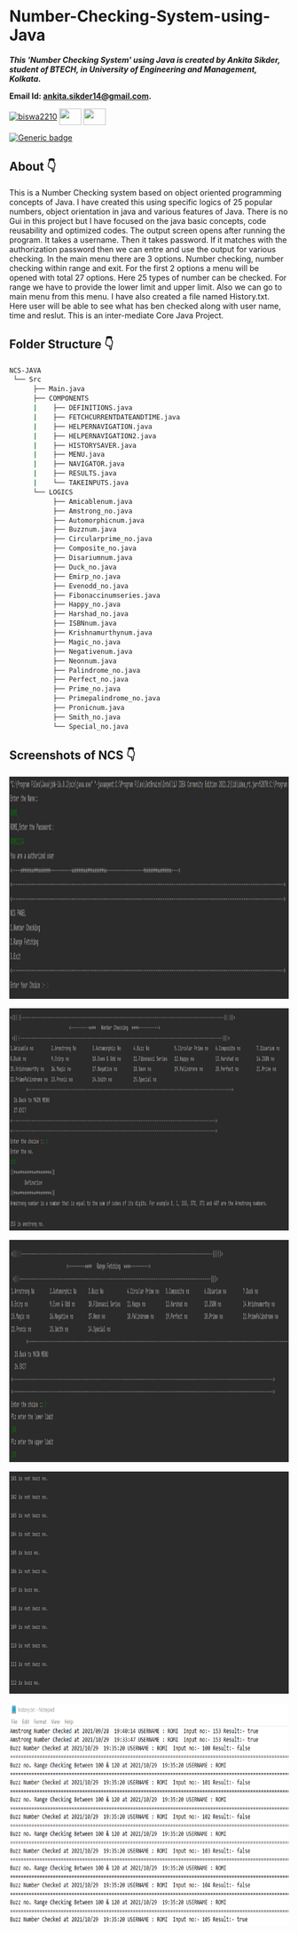 # Number-Checking-System-using-Java

***This 'Number Checking System' using Java is created by Ankita Sikder, student of BTECH, in University of Engineering and Management, Kolkata.***

**Email Id: ankita.sikder14@gmail.com.** 

<p align="left">
<a href="https://facebook.com/ankita.sikder.104" target="blank"><img align="center" src="https://cdn.jsdelivr.net/npm/simple-icons@3.0.1/icons/facebook.svg" alt="biswa2210" height="30" width="40" /></a>
<a href="https://instagram.com/ankita.sikder14" target="blank"><img align="center" src="https://cdn.jsdelivr.net/npm/simple-icons@3.0.1/icons/instagram.svg" alt="" height="30" width="40" /></a>
<a href="https://github.com/ankitasikder" target="blank"><img align="center" src="https://cdn.jsdelivr.net/npm/simple-icons@3.0.1/icons/github.svg" alt="" height="30" width="40" /></a>
</p>

[![Generic badge](https://img.shields.io/badge/java%20-programming-brightgreen)](https://shields.io/) 

## About :point_down: 

<div align="justified">
  
This is a Number Checking system based on object oriented programming concepts of Java. I have created this using specific logics of 25 popular numbers, object orientation in java and various features of Java. There is no Gui in this project but I have focused on the java basic concepts, code reusability and optimized codes. The output screen opens after running the program. It takes a username. Then it takes password. If it matches with the authorization password then we can entre and use the output for various checking. In the main menu there are 3 options. Number checking, number checking within range and exit. For the first 2 options a menu will be opened with total 27 options. Here 25 types of number can be checked. For range we have to provide the lower limit and upper limit. Also we can go to main menu from this menu. I have also created a file named History.txt. Here user will be able to see what has ben checked along with user name, time and reslut. This is an inter-mediate Core Java Project.  
  
</div>
 
## Folder Structure :point_down:

```bash
NCS-JAVA
 └── Src
      ├── Main.java
      ├── COMPONENTS
      |    ├── DEFINITIONS.java
      |    ├── FETCHCURRENTDATEANDTIME.java
      |    ├── HELPERNAVIGATION.java
      |    ├── HELPERNAVIGATION2.java
      |    ├── HISTORYSAVER.java
      |    ├── MENU.java
      |    ├── NAVIGATOR.java
      |    ├── RESULTS.java
      |    └── TAKEINPUTS.java
      └── LOGICS
           ├── Amicablenum.java
           ├── Amstrong_no.java
           ├── Automorphicnum.java
           ├── Buzznum.java
           ├── Circularprime_no.java
           ├── Composite_no.java
           ├── Disariumnum.java
           ├── Duck_no.java
           ├── Emirp_no.java
           ├── Evenodd_no.java
           ├── Fibonaccinumseries.java
           ├── Happy_no.java
           ├── Harshad_no.java
           ├── ISBNnum.java
           ├── Krishnamurthynum.java
           ├── Magic_no.java
           ├── Negativenum.java
           ├── Neonnum.java
           ├── Palindrome_no.java
           ├── Perfect_no.java
           ├── Prime_no.java
           ├── Primepalindrome_no.java
           ├── Pronicnum.java
           ├── Smith_no.java
           └── Special_no.java

```                                  

## Screenshots of NCS :point_down: 

<div align="center">
 
<a href="pics/ncs1.png"><img src="pics/ncs1.png" width="900" height= "400"></a> 
 
<a href="pics/ncs2.png"><img src="pics/ncs2.png" width="900" height= "400"></a> 
  
<a href="pics/ncs3.png"><img src="pics/ncs3.png" width="900" height= "400"></a> 
  
<a href="pics/ncs4.png"><img src="pics/ncs4.png" width="900" height= "400"></a> 
  
<a href="pics/ncs5.png"><img src="pics/ncs6.png" width="900" height= "400"></a> 


</div>


